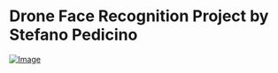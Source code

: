 # Drone Face Recognition Project by Stefano Pedicino





[![Image](https://imgur.com/a/uuw4jwU)](https://www.youtube.com/watch?v=LT069CChA-4)
